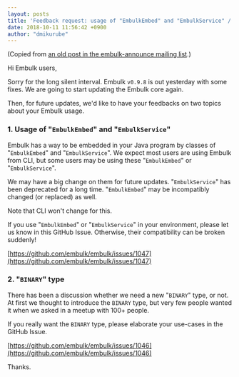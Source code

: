 ```yaml
---
layout: posts
title: 'Feedback request: usage of "EmbulkEmbed" and "EmbulkService" / "BINARY" type'
date: 2018-10-11 11:56:42 +0900
author: "dmikurube"
---
```


(Copied from [an old post in the embulk-announce mailing list](https://groups.google.com/d/msg/embulk-announce/oqS_GsmP5IM/8Em-3NMTAgAJ).)

Hi Embulk users,

Sorry for the long silent interval. Embulk `v0.9.8` is out yesterday with some fixes. We are going to start updating the Embulk core again.

Then, for future updates, we'd like to have your feedbacks on two topics about your Embulk usage.

### 1. Usage of "`EmbulkEmbed`" and "`EmbulkService`"

Embulk has a way to be embedded in your Java program by classes of "`EmbulkEmbed`" and "`EmbulkService`". We expect most users are using Embulk from CLI, but some users may be using these "`EmbulkEmbed`" or "`EmbulkService`".

We may have a big change on them for future updates. "`EmbulkService`" has been deprecated for a long time. "`EmbulkEmbed`" may be incompatibly changed (or replaced) as well.

Note that CLI won't change for this.

If you use "`EmbulkEmbed`" or "`EmbulkService`" in your environment, please let us know in this GitHub Issue. Otherwise, their compatibility can be broken suddenly!

[https://github.com/embulk/embulk/issues/1047](https://github.com/embulk/embulk/issues/1047)

### 2. "`BINARY`" type

There has been a discussion whether we need a new "`BINARY`" type, or not. At first we thought to introduce the `BINARY` type, but very few people wanted it when we asked in a meetup with 100+ people.

If you really want the `BINARY` type, please elaborate your use-cases in the GitHub Issue.

[https://github.com/embulk/embulk/issues/1046](https://github.com/embulk/embulk/issues/1046)

Thanks.
